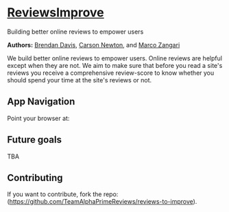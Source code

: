 # [ReviewsImprove](https://github.com/TeamAlphaPrimeReviews)
Building better online reviews to empower users


**Authors:**
[Brendan Davis](https://github.com/Tsarcastic),
[Carson Newton](https://github.com/nosrac77), and
[Marco Zangari](https://github.com/marco-zangari)


We build better online reviews to empower users. Online reviews are helpful except when they are not. We aim to make sure that before you read a site's reviews you receive a comprehensive review-score to know whether you should spend your time at the site's reviews or not.

## App Navigation

Point your browser at:

## Future goals

TBA

## Contributing

If you want to contribute, fork the repo: (https://github.com/TeamAlphaPrimeReviews/reviews-to-improve).
